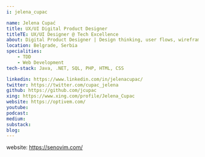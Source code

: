 ```yaml
---
i: jelena_cupac

name: Jelena Cupać
title: UX/UI Digital Product Designer
titleTE: UX/UI Designer @ Tech Excellence
about: Digital Product Designer | Design thinking, user flows, wireframing & prototyping | Process Modelling
location: Belgrade, Serbia
specialities:
    - TDD
    - Web Development
tech-stack: Java, .NET, SQL, PHP, HTML, CSS

linkedin: https://www.linkedin.com/in/jelenacupac/
twitter: https://twitter.com/cupac_jelena
github: https://github.com/jcupac
xing: https://www.xing.com/profile/Jelena_Cupac
website: https://optivem.com/
youtube:
podcast:
medium:
substack:
blog:
---
```


website: https://senovim.com/
